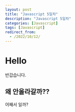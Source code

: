 ```yaml
---
layout: post
title: "Javascript 5일차"
description: "Javascript 5일차"
categories: [Javascript]
tags: [Javascript]
redirect_from:
  - /2022/10/12/
---
```

# Hello 
반갑습니다. 

## 왜 안올라갈까??
어째서 일까?